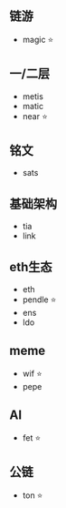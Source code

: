 ## 链游
- magic ⭐

## 一/二层
- metis
- matic
- near ⭐

## 铭文
- sats


## 基础架构
- tia
- link

## eth生态
- eth
- pendle ⭐
- ens
- ldo

## meme
- wif  ⭐
- pepe

## AI
- fet ⭐

## 公链
- ton ⭐

